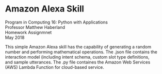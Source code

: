 # Amazon Alexa Skill
Program in Computing 16: Python with Applications\
Professor Matthew Haberland\
Homework Assignmnet\
May 2018

This simple Amazon Alexa skill has the capability of generating a random number and performing mathematical operations.
The .json file contains the interaction model (including intent schema, custom slot type definitions, and sample utterances.
The .py file containes the Amazon Web Services (AWS) Lambda Function for cloud-based service.


